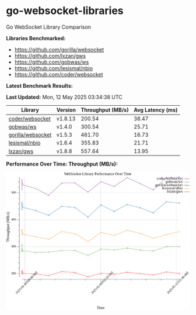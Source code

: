 # go-websocket-libraries

Go WebSocket Library Comparison

**Libraries Benchmarked:**

- https://github.com/gorilla/websocket
- https://github.com/lxzan/gws
- https://github.com/gobwas/ws
- https://github.com/lesismal/nbio
- https://github.com/coder/websocket

**Latest Benchmark Results:**

<!-- BENCHMARK_TABLE_START -->
**Last Updated:** Mon, 12 May 2025 03:34:38 UTC

| Library                                         | Version         | Throughput (MB/s) | Avg Latency (ms) |
| ----------------------------------------------- | --------------- | ----------------- | ---------------- |
| [coder/websocket](https://github.com/coder/websocket) | v1.8.13 | 200.54 | 38.47 |
| [gobwas/ws](https://github.com/gobwas/ws) | v1.4.0 | 300.54 | 25.71 |
| [gorilla/websocket](https://github.com/gorilla/websocket) | v1.5.3 | 461.70 | 16.73 |
| [lesismal/nbio](https://github.com/lesismal/nbio) | v1.6.4 | 355.83 | 21.71 |
| [lxzan/gws](https://github.com/lxzan/gws) | v1.8.8 | 557.64 | 13.95 |
<!-- BENCHMARK_TABLE_END -->

**Performance Over Time: Throughput (MB/s):**

![Benchmark Performance Graph](benchmark_performance.png)